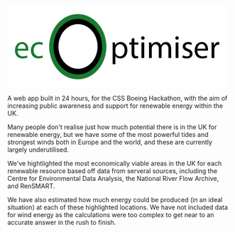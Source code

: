 ![EcoOptimiser](https://github.com/lun3x/EcoOptimiser/blob/master/images/logo.png)

A web app built in 24 hours, for the CSS Boeing Hackathon, with the aim of increasing public awareness and support for renewable energy within the UK.

Many people don't realise just how much potential there is in the UK for renewable energy, but we have some of the most powerful tides and strongest winds both in Europe and the world, and these are currently largely underutilised.

We've hightlighted the most economically viable areas in the UK for each renewable resource based off data from serveral sources, including the Centre for Environmental Data Analysis, the National River Flow Archive, and RenSMART.

We have also estimated how much energy could be produced (in an ideal situation) at each of these highlighted locations. We have not included data for wind energy as the calculations were too complex to get near to an accurate answer in the rush to finish.

